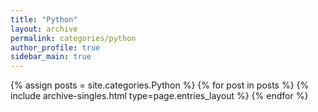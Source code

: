 ```yaml
---
title: "Python"
layout: archive
permalink: categories/python
author_profile: true
sidebar_main: true
---
```


{% assign posts = site.categories.Python %} {% for post in posts %} {% include archive-singles.html type=page.entries_layout %} {% endfor %}